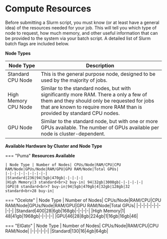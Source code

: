 # Compute Resources

Before submitting a Slurm script, you must know (or at least have a general idea) of the resources needed for your job. This will tell you which type of node to request, how much memory, and other useful information that can be provided to the system via your batch script. A detailed list of Slurm batch flags are included below. 

**Node Types**

|Node Type|Description|
|-|-|
|Standard CPU Node|This is the general purpose node, designed to be used by the majority of jobs.|
|High Memory CPU Node|Similar to the standard nodes, but with significantly more RAM. There a only a few of them and they should only be requested for jobs that are known to require more RAM than is provided by standard CPU nodes.|
|GPU Node|Similar to the standard node, but with one or more GPUs available. The number of GPUs available per node is cluster-dependent.|

**Available Hardware by Cluster and Node Type**

=== "Puma"
    **Resources Available**
    
    | Node Type | Number of Nodes| CPUs/Node|RAM/CPU|CPU RAM/Node|GPUs/Node|RAM/GPU|GPU RAM/Node|Total GPUs|
    |-|-|-|-|-|-|-|-|-|
    |Standard|236|94|5gb|470gb|-|-|-|-|
    |High Memory|3 standard<br>2 buy-in| 94|32gb|3008gb|-|-|-|-|-|
    |GPU|8 standard<br>7 buy-in|94|5gb|470gb|4|32gb|128gb|32 standard<br>28 buy-in|
    
    
=== "Ocelote"
    | Node Type | Number of Nodes| CPUs/Node|RAM/CPU|CPU RAM/Node|GPUs/Node|RAM/GPU|GPU RAM/Node|Total GPUs|
    |-|-|-|-|-|-|-|-|-|
    |Standard|400|28|6gb|168gb|-|-|-|-|
    |High Memory|1| 48|41gb|1968gb|-|-|-|-|
    |GPU|46|28|8gb|224gb|1|16gb|16gb|46|
    
=== "ElGato"
    | Node Type | Number of Nodes| CPUs/Node|RAM/CPU|CPU RAM/Node|
    |-|-|-|-|-|
    |Standard|130|16|4gb|64gb|





[^1]: Where $1\leq N \leq 4$ 